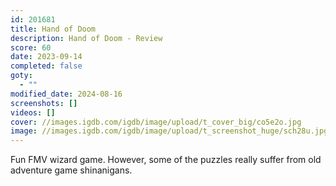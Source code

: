 ```yaml
---
id: 201681
title: Hand of Doom
description: Hand of Doom - Review
score: 60
date: 2023-09-14
completed: false
goty:
  - ""
modified_date: 2024-08-16
screenshots: []
videos: []
cover: //images.igdb.com/igdb/image/upload/t_cover_big/co5e2o.jpg
image: //images.igdb.com/igdb/image/upload/t_screenshot_huge/sch28u.jpg
---
```

Fun FMV wizard game. However, some of the puzzles really suffer from old adventure game shinanigans.